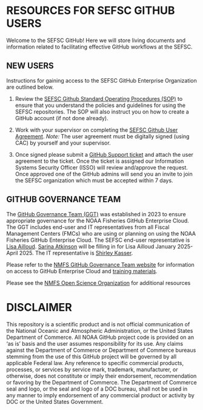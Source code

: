 # RESOURCES FOR SEFSC GITHUB USERS 

Welcome to the SEFSC GitHub! Here we will store living documents and information related to facilitating effective GitHub workflows at the SEFSC. 

## NEW USERS

Instructions for gaining access to the SEFSC GitHub Enterprise Organization are outlined below.

1. Review the [SEFSC Github Standard Operating Procedures (SOP)](https://github.com/SEFSC/SEFSC-Resources/blob/main/SEFSC%20GitHub%20SOP.pdf) to ensure that you understand the policies and guidelines for using the SEFSC repositories. The SOP will also instruct you on how to create a GitHub account (if not done already). 

2. Work with your supervisor on completing the [SEFSC Github User Agreement](https://github.com/SEFSC/SEFSC-Resources/blob/272ff15dd662f4b732621d4fd2c6a3b74f39cec9/SEFSC%20GitHub%20SOP%20and%20User%20Agreement%20Form/SEFSC_GitHub_User_Agreement.pdf). *Note:* The user agreement must be digitally signed (using CAC) by yourself and your supervisor. 

3. Once signed please submit a [GitHub Support ticket](https://apps-st.fisheries.noaa.gov/jirasm/servicedesk/customer/portal/3/create/317) and attach the user agreement to the ticket. Once the ticket is assigned our Information Systems Security Officer (ISSO) will review and/approve the request. Once approved one of the GitHub admins will send you an invite to join the SEFSC organization which must be accepted within 7 days.

## GITHUB GOVERNANCE TEAM

The [GitHub Governance Team (GGT)](https://sites.google.com/noaa.gov/nmfs-st-github-governance-team/home) was established in 2023 to ensure appropriate governance for the NOAA Fisheries GitHub Enterprise Cloud. The GGT includes end-user and IT representatives from all Fiscal Management Centers (FMCs) who are using or planning on using the NOAA Fisheries GitHub Enterprise Cloud. The SEFSC end-user representative is [Lisa Ailloud](lisa.ailloud@noaa.gov). [Sarina Atkinson](sarina.atkinson@noaa.gov) will be filling in for Lisa Ailloud January 2025-April 2025. The IT representative is [Shirley Kasser](shirley.kasser@noaa.gov). 

Please refer to the [NMFS GitHub Governance Team website](https://sites.google.com/noaa.gov/nmfs-st-github-governance-team/home) for information on access to GitHub Enterprise Cloud and [training materials](https://sites.google.com/noaa.gov/nmfs-st-github-governance-team/training).

Please see the [NMFS Open Science Organization](https://github.com/nmfs-opensci) for additional resources

# DISCLAIMER

This repository is a scientific product and is not official communication of the National Oceanic and Atmospheric Administration, or the United States Department of Commerce. All NOAA GitHub project code is provided on an ‘as is’ basis and the user assumes responsibility for its use. Any claims against the Department of Commerce or Department of Commerce bureaus stemming from the use of this GitHub project will be governed by all applicable Federal law. Any reference to specific commercial products, processes, or services by service mark, trademark, manufacturer, or otherwise, does not constitute or imply their endorsement, recommendation or favoring by the Department of Commerce. The Department of Commerce seal and logo, or the seal and logo of a DOC bureau, shall not be used in any manner to imply endorsement of any commercial product or activity by DOC or the United States Government.
